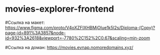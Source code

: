# movies-explorer-frontend

#Ссылка на макет: 
https://www.figma.com/proto/V4oXZFIXHBMjOlue1k5l2s/Diploma-(Copy)?page-id=891%3A3857&node-id=932%3A2618&viewport=-7780%2C152%2C0.67&scaling=min-zoom

#Ссылка на доман: https://movies.evnap.nomoredomains.xyz/